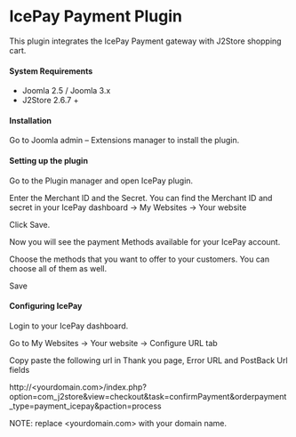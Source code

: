 # IcePay Payment Plugin

This plugin integrates the IcePay Payment gateway with J2Store shopping cart.

#### System Requirements
* Joomla 2.5 / Joomla 3.x
* J2Store 2.6.7 +

#### Installation
Go to Joomla admin – Extensions manager to install the plugin.

#### Setting up the plugin
Go to the Plugin manager and open IcePay plugin.

Enter the Merchant ID and the Secret. You can find the Merchant ID and secret in your IcePay dashboard → My Websites → Your website

Click Save.

Now you will see the payment Methods available for your IcePay account.

Choose the methods that you want to offer to your customers. You can choose all of them as well.

Save

#### Configuring IcePay
Login to your IcePay dashboard.

Go to My Websites → Your website → Configure URL tab

Copy paste the following url in Thank you page, Error URL and PostBack Url fields

http://<yourdomain.com>/index.php?option=com_j2store&view=checkout&task=confirmPayment&orderpayment_type=payment_icepay&paction=process

NOTE: replace <yourdomain.com> with your domain name.



















